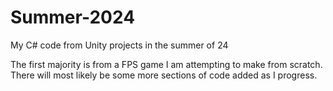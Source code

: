 # Summer-2024
My C# code from Unity projects in the summer of 24

The first majority is from a FPS game I am attempting to make from scratch.
There will most likely be some more sections of code added as I progress.
